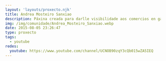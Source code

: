 ```yaml
---
layout: 'layouts/proxecto.njk'
title: Andrea Mosteiro Sanxiao
description: Páxina creada para darlle visibilidade aos comercios en galego,na Estrada.
img: /img/comunidade/Andrea_Mosteiro_Sanxiao.webp
date: 2015-08-05 23:26:47
type: proxecto
tags:
  - youtube
redes:
  youtube: https://www.youtube.com/channel/UCNOB90zqY3cQb015wZA5IEQ
---
```

